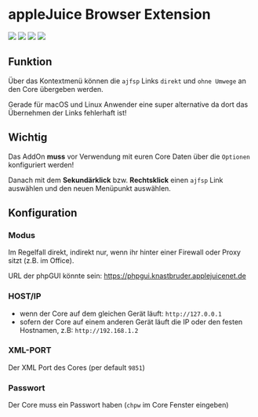 # appleJuice Browser Extension

![](https://img.shields.io/github/license/applejuicenet/browser-extension.svg?style=for-the-badge)
![](https://img.shields.io/github/tag/applejuicenet/browser-extension.svg?style=for-the-badge)
[![](https://img.shields.io/chrome-web-store/v/kidjbmkomidijgbealkgeadgamkdgdch?style=for-the-badge)](https://chrome.google.com/webstore/detail/applejuice-link-catcher/kidjbmkomidijgbealkgeadgamkdgdch)
[![](https://img.shields.io/amo/v/applejuice-link-catcher?style=for-the-badge)](https://addons.mozilla.org/de/firefox/addon/applejuice-link-catcher/)

## Funktion 
Über das Kontextmenü können die `ajfsp` Links `direkt` und `ohne Umwege` an den Core übergeben werden. 

Gerade für macOS und Linux Anwender eine super alternative da dort das Übernehmen der Links fehlerhaft ist!

## Wichtig 
Das AddOn **muss** vor Verwendung mit euren Core Daten über die `Optionen` konfiguriert werden!

Danach mit dem **Sekundärklick** bzw. **Rechtsklick** einen `ajfsp` Link auswählen und den neuen Menüpunkt auswählen. 


## Konfiguration

### Modus 
Im Regelfall direkt, indirekt nur, wenn ihr hinter einer Firewall oder Proxy sitzt (z.B. im Office). 

URL der phpGUI könnte sein: https://phpgui.knastbruder.applejuicenet.de 

### HOST/IP
- wenn der Core auf dem gleichen Gerät läuft: `http://127.0.0.1`
- sofern der Core auf einem anderen Gerät läuft die IP oder den festen Hostnamen, z.B: `http://192.168.1.2`

### XML-PORT 
Der XML Port des Cores (per default `9851`) 

### Passwort 
Der Core muss ein Passwort haben (`chpw` im Core Fenster eingeben)
